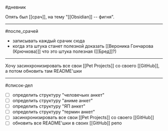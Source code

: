 #дневник 

Опять был [[срач]], на тему "[[Obsidian]] -- фигня".
***
#после_срачей 
- записывать каждый срачик сюда
- когда эта штука станет полезной доказать [[Вероника Гончарова (Крючкова)]] что это штука полезная ([[Бред]]?)
***
Хочу засинхронизировать все свои [[Pet Projects]] со своего [[GitHub]], а потом обновить там README'шки
***
#список-дел
- [ ] определить структуру "человечьих анкет"
- [ ] определить структуру "аниме анкет"
- [ ] определить структуру "ЯП анкет"
- [ ] определить структуру "термин анкет"
- [ ] засинхронизировать все свои [[Pet Projects]] со своего [[GitHub]]
- [ ] обновить все README'шки в своих [[GitHub]] репо